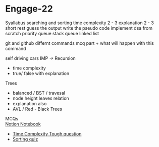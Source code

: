 # Engage-22

Syallabus
searching and sorting
time complexity
2 - 3 explanation
2 - 3 short
rest guess the output
write the pseudo code
implement dsa from scratch
priority queue
stack
queue
linked list

git and github
differnt commands
  mcq part  + what will happen with this command

self driving cars
IMP -> Recursion
  - time complexity
  - true/ false with explanation

Trees
  - balanced / BST / travesal
  - node height leaves relation
  - explanation also
  - AVL / Red - Black Trees

MCQs<br>
[Notion Notebook](https://www.notion.so/Engage-2022-2fe284abcfb74dd8894af437de730143)
- [Time Complexity Tough question](https://testbook.com/objective-questions/mcq-on-time-complexity--5eea6a0c39140f30f369e0ea)
- [Sorting quiz](https://www.geeksforgeeks.org/algorithms-gq/searching-and-sorting-gq/)
